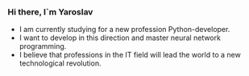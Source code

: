 ### Hi there, I`m Yaroslav
- I am currently studying for a new profession Python-developer.
- I want to develop in this direction and master neural network programming.
- I believe that professions in the IT field will lead the world to a new technological revolution.

